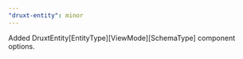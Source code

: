 ```yaml
---
"druxt-entity": minor
---
```


Added DruxtEntity[EntityType][ViewMode][SchemaType] component options.
